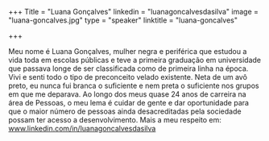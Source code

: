 +++
Title = "Luana Gonçalves"
linkedin = "luanagoncalvesdasilva"
image = "luana-goncalves.jpg"
type = "speaker"
linktitle = "luana-goncalves"

+++

Meu nome é Luana Gonçalves, mulher negra e periférica que estudou a vida toda em escolas públicas e teve a primeira graduação em universidade que passava longe de ser classificada como de primeira linha na época.
Vivi e senti todo o tipo de preconceito velado existente. 
Neta de um avô preto, eu nunca fui branca o suficiente e nem preta o suficiente nos grupos em que me deparava.
Ao longo dos meus quase 24 anos de carreira na área de Pessoas, o meu lema é cuidar de gente e dar oportunidade para que o maior número de pessoas ainda desacreditadas pela sociedade possam ter acesso a desenvolvimento.
Mais a meu respeito em: www.linkedin.com/in/luanagoncalvesdasilva
